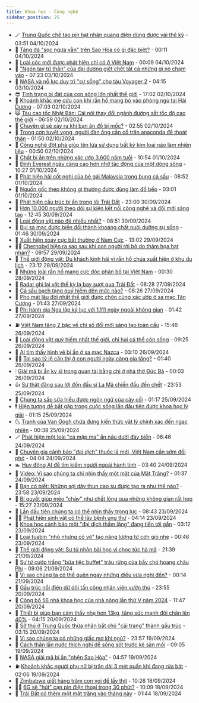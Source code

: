 ```yaml
---
title: Khoa học - Công nghệ
sidebar_position: 25
---
```


<!-- dantri-khoa-hoc-cong-nghe:START -->
- 🪄 [Trung Quốc chế tạo pin hạt nhân quang điện dùng được vài thế kỷ](https://dantri.com.vn/khoa-hoc-cong-nghe/trung-quoc-che-tao-pin-hat-nhan-quang-dien-dung-duoc-vai-the-ky-20241004093430720.htm) - 03:51 04/10/2024
- 🤭 [Tảng đá &quot;sọc ngựa vằn&quot; trên Sao Hỏa có gì đặc biệt?](https://dantri.com.vn/khoa-hoc-cong-nghe/tang-da-soc-ngua-van-tren-sao-hoa-co-gi-dac-biet-20241003083222040.htm) - 00:11 04/10/2024
- 🐻 [Loài cóc mới được phát hiện chỉ có ở Việt Nam](https://dantri.com.vn/khoa-hoc-cong-nghe/loai-coc-moi-duoc-phat-hien-chi-co-o-viet-nam-20241003121659563.htm) - 00:09 04/10/2024
- 🥰 [&quot;Ngón tay tử thần&quot; của đại dương giết chết tất cả những gì nó chạm vào](https://dantri.com.vn/khoa-hoc-cong-nghe/ngon-tay-tu-than-cua-dai-duong-giet-chet-tat-ca-nhung-gi-no-cham-vao-20241002223519246.htm) - 07:23 03/10/2024
- 🥳 [NASA và nỗ lực duy trì &quot;sự sống&quot; cho tàu Voyager 2](https://dantri.com.vn/khoa-hoc-cong-nghe/nasa-va-no-luc-duy-tri-su-song-cho-tau-voyager-2-20241003110509138.htm) - 04:15 03/10/2024
- 😎 [Tình trạng bi đát của con sông lớn nhất thế giới](https://dantri.com.vn/khoa-hoc-cong-nghe/tinh-trang-bi-dat-cua-con-song-lon-nhat-the-gioi-20241002135337457.htm) - 17:02 02/10/2024
- 🎡 [Khoảnh khắc mẹ cứu con khi rắn hổ mang bò vào phòng ngủ tại Hải Dương](https://dantri.com.vn/khoa-hoc-cong-nghe/khoanh-khac-me-cuu-con-khi-ran-ho-mang-bo-vao-phong-ngu-tai-hai-duong-20241002112315305.htm) - 07:03 02/10/2024
- 😺 [Tàu cao tốc Nhật Bản: Cái nôi thay đổi ngành đường sắt tốc độ cao thế giới](https://dantri.com.vn/khoa-hoc-cong-nghe/tau-cao-toc-nhat-ban-cai-noi-thay-doi-nganh-duong-sat-toc-do-cao-the-gioi-20241002132944674.htm) - 06:59 02/10/2024
- 🌋 [Chuyện gì sẽ xảy ra khi bạn ăn đồ bị mốc?](https://dantri.com.vn/khoa-hoc-cong-nghe/chuyen-gi-se-xay-ra-khi-ban-an-do-bi-moc-20241002081624741.htm) - 02:55 02/10/2024
- 💯 [Trong cơn tuyệt vọng, người đàn ông cắn cổ trăn anaconda để thoát thân](https://dantri.com.vn/khoa-hoc-cong-nghe/trong-con-tuyet-vong-nguoi-dan-ong-can-co-tran-anaconda-de-thoat-than-20241002083925254.htm) - 01:50 02/10/2024
- 🚦 [Công nghệ đột phá giúp tên lửa sử dụng bất kỳ kim loại nào làm nhiên liệu](https://dantri.com.vn/khoa-hoc-cong-nghe/cong-nghe-dot-pha-giup-ten-lua-su-dung-bat-ky-kim-loai-nao-lam-nhien-lieu-20241002073831574.htm) - 00:50 02/10/2024
- 💼 [Chất bí ẩn trên những xác ướp 3.600 năm tuổi](https://dantri.com.vn/khoa-hoc-cong-nghe/chat-bi-an-tren-nhung-xac-uop-3600-nam-tuoi-20241001103114335.htm) - 10:54 01/10/2024
- 🐘 [Đỉnh Everest ngày càng cao hơn nhờ tác động của một dòng sông](https://dantri.com.vn/khoa-hoc-cong-nghe/dinh-everest-ngay-cang-cao-hon-nho-tac-dong-cua-mot-dong-song-20241001073835252.htm) - 10:27 01/10/2024
- 🤗 [Phát hiện hài cốt nghi của bé gái Malaysia trong bụng cá sấu](https://dantri.com.vn/khoa-hoc-cong-nghe/phat-hien-hai-cot-nghi-cua-be-gai-malaysia-trong-bung-ca-sau-20241001111240840.htm) - 08:52 01/10/2024
- 🎃 [Nguồn gốc thép không gỉ thường được dùng làm đồ bếp](https://dantri.com.vn/khoa-hoc-cong-nghe/nguon-goc-thep-khong-gi-thuong-duoc-dung-lam-do-bep-20240929182248756.htm) - 03:01 01/10/2024
- 🚀 [Phát hiện cấu trúc bí ẩn trong lõi Trái Đất](https://dantri.com.vn/khoa-hoc-cong-nghe/phat-hien-cau-truc-bi-an-trong-loi-trai-dat-20240930072239301.htm) - 23:00 30/09/2024
- 📝 [Hơn 10.000 người theo dõi sự kiện kết nối công nghệ và đổi mới sáng tạo](https://dantri.com.vn/khoa-hoc-cong-nghe/hon-10000-nguoi-theo-doi-su-kien-ket-noi-cong-nghe-va-doi-moi-sang-tao-20240930165023177.htm) - 12:45 30/09/2024
- 🐎 [Loài động vật nào đẻ nhiều nhất?](https://dantri.com.vn/khoa-hoc-cong-nghe/loai-dong-vat-nao-de-nhieu-nhat-20240929195607177.htm) - 08:51 30/09/2024
- 🌊 [Bụi sa mạc được biến đổi thành khoáng chất nuôi dưỡng sự sống](https://dantri.com.vn/khoa-hoc-cong-nghe/bui-sa-mac-duoc-bien-doi-thanh-khoang-chat-nuoi-duong-su-song-20240930074732877.htm) - 01:46 30/09/2024
- 🙉 [Xuất hiện xoáy cực bất thường ở Nam Cực](https://dantri.com.vn/khoa-hoc-cong-nghe/xuat-hien-xoay-cuc-bat-thuong-o-nam-cuc-20240929181433269.htm) - 13:02 29/09/2024
- 👨‍🏫 [Chernobyl hiện ra sao sau khi con người rời bỏ do thảm họa hạt nhân?](https://dantri.com.vn/khoa-hoc-cong-nghe/chernobyl-hien-ra-sao-sau-khi-con-nguoi-roi-bo-do-tham-hoa-hat-nhan-20240929165705958.htm) - 09:57 29/09/2024
- 👀 [Thế giới động vật: Du khách kinh hãi vì rắn hổ chúa xuất hiện ở khu du lịch](https://dantri.com.vn/khoa-hoc-cong-nghe/the-gioi-dong-vat-du-khach-kinh-hai-vi-ran-ho-chua-xuat-hien-o-khu-du-lich-20240929040411217.htm) - 23:12 28/09/2024
- 🐲 [Những loài rắn hổ mang cực độc phân bố tại Việt Nam](https://dantri.com.vn/khoa-hoc-cong-nghe/nhung-loai-ran-ho-mang-cuc-doc-phan-bo-tai-viet-nam-20240927161311239.htm) - 00:30 28/09/2024
- 🐲 [Radar ghi lại vật thể kỳ lạ bay sượt qua Trái Đất](https://dantri.com.vn/khoa-hoc-cong-nghe/radar-ghi-lai-vat-the-ky-la-bay-suot-qua-trai-dat-20240927145047689.htm) - 08:28 27/09/2024
- 🦍 [Cá sấu bạch tạng quý hiếm đến mức nào?](https://dantri.com.vn/khoa-hoc-cong-nghe/ca-sau-bach-tang-quy-hiem-den-muc-nao-20240927151726468.htm) - 08:26 27/09/2024
- 🌊 [Pho mát lâu đời nhất thế giới được chôn cùng xác ướp ở sa mạc Tân Cương](https://dantri.com.vn/khoa-hoc-cong-nghe/pho-mat-lau-doi-nhat-the-gioi-duoc-chon-cung-xac-uop-o-sa-mac-tan-cuong-20240927083034171.htm) - 01:43 27/09/2024
- 🤩 [Phi hành gia Nga lập kỷ lục với 1.111 ngày ngoài không gian](https://dantri.com.vn/khoa-hoc-cong-nghe/phi-hanh-gia-nga-lap-ky-luc-voi-1111-ngay-ngoai-khong-gian-20240927075836639.htm) - 01:42 27/09/2024
- ⛽️ [Việt Nam tăng 2 bậc về chỉ số đổi mới sáng tạo toàn cầu](https://dantri.com.vn/khoa-hoc-cong-nghe/viet-nam-tang-2-bac-ve-chi-so-doi-moi-sang-tao-toan-cau-20240926223231281.htm) - 15:46 26/09/2024
- 🫶 [Loài động vật quý hiếm nhất thế giới, chỉ hai cá thể còn sống](https://dantri.com.vn/khoa-hoc-cong-nghe/loai-dong-vat-quy-hiem-nhat-the-gioi-chi-hai-ca-the-con-song-20240926160636867.htm) - 09:25 26/09/2024
- 🙉 [AI tìm thấy hình vẽ bí ẩn ở sa mạc Nazca](https://dantri.com.vn/khoa-hoc-cong-nghe/ai-tim-thay-hinh-ve-bi-an-o-sa-mac-nazca-20240926095628024.htm) - 03:10 26/09/2024
- 👨‍🏫 [Tại sao tỷ lệ cận thị ở con người ngày càng gia tăng?](https://dantri.com.vn/khoa-hoc-cong-nghe/tai-sao-ty-le-can-thi-o-con-nguoi-ngay-cang-gia-tang-20240925095913613.htm) - 01:40 26/09/2024
- 🕯 [Giải mã bí ẩn kỵ sĩ trong quan tài bằng chì ở nhà thờ Đức Bà](https://dantri.com.vn/khoa-hoc-cong-nghe/giai-ma-bi-an-ky-si-trong-quan-tai-bang-chi-o-nha-tho-duc-ba-20240925233940967.htm) - 00:03 26/09/2024
- 👍 [Sự thật đằng sau lời đồn đấu sĩ La Mã chiến đấu đến chết](https://dantri.com.vn/khoa-hoc-cong-nghe/su-that-dang-sau-loi-don-dau-si-la-ma-chien-dau-den-chet-20240925233330130.htm) - 23:53 25/09/2024
- 🧠 [Chúng ta sắp sửa hiểu được ngôn ngữ của cây cối](https://dantri.com.vn/khoa-hoc-cong-nghe/chung-ta-sap-sua-hieu-duoc-ngon-ngu-cua-cay-coi-20240924164937151.htm) - 01:17 25/09/2024
- 🕴 [Hiện tượng dễ bắt gặp trong cuộc sống lần đầu tiên được khoa học lý giải](https://dantri.com.vn/khoa-hoc-cong-nghe/hien-tuong-de-bat-gap-trong-cuoc-song-lan-dau-tien-duoc-khoa-hoc-ly-giai-20240925075639094.htm) - 01:15 25/09/2024
- 🌜 [Tranh của Van Gogh chứa đựng kiến thức vật lý chính xác đến ngạc nhiên](https://dantri.com.vn/khoa-hoc-cong-nghe/tranh-cua-van-gogh-chua-dung-kien-thuc-vat-ly-chinh-xac-den-ngac-nhien-20240925003555871.htm) - 00:38 25/09/2024
- 🪄 [Phát hiện một loài &quot;cá mập ma&quot; ẩn náu dưới đáy biển](https://dantri.com.vn/khoa-hoc-cong-nghe/phat-hien-mot-loai-ca-map-ma-an-nau-duoi-day-bien-20240925115736938.htm) - 06:46 24/09/2024
- 🎃 [Chuyên gia cảnh báo &quot;đại dịch&quot; thuốc lá mới, Việt Nam cần sớm đối phó](https://dantri.com.vn/suc-khoe/chuyen-gia-canh-bao-dai-dich-thuoc-la-moi-viet-nam-can-som-doi-pho-20240924105254227.htm) - 04:04 24/09/2024
- 🏊 [Huy động AI để tìm kiếm người ngoài hành tinh](https://dantri.com.vn/khoa-hoc-cong-nghe/huy-dong-ai-de-tim-kiem-nguoi-ngoai-hanh-tinh-20240923115710714.htm) - 03:40 24/09/2024
- 🔭 [Video: Vì sao chúng ta chỉ nhìn thấy một mặt của Mặt Trăng?](https://dantri.com.vn/khoa-hoc-cong-nghe/video-vi-sao-chung-ta-chi-nhin-thay-mot-mat-cua-mat-trang-20240924073415734.htm) - 01:37 24/09/2024
- 🤭 [Bạn có biết: Những sợi dây thun cao su được tạo ra như thế nào?](https://dantri.com.vn/khoa-hoc-cong-nghe/ban-co-biet-nhung-soi-day-thun-cao-su-duoc-tao-ra-nhu-the-nao-20240924002629208.htm) - 23:58 23/09/2024
- 📝 [Bí quyết giúp mèo &quot;chảy&quot; như chất lỏng qua những không gian rất hẹp](https://dantri.com.vn/khoa-hoc-cong-nghe/bi-quyet-giup-meo-chay-nhu-chat-long-qua-nhung-khong-gian-rat-hep-20240923165331363.htm) - 15:27 23/09/2024
- 🌋 [Lần đầu tiên chúng ta có thể nhìn thấy trọng lực](https://dantri.com.vn/khoa-hoc-cong-nghe/lan-dau-tien-chung-ta-co-the-nhin-thay-trong-luc-20240922223323950.htm) - 08:43 23/09/2024
- 🧑‍🏫 [Phát hiện sinh vật có thể lây bệnh ung thư](https://dantri.com.vn/khoa-hoc-cong-nghe/phat-hien-sinh-vat-co-the-lay-benh-ung-thu-20240923111043237.htm) - 04:14 23/09/2024
- 👀 [Khoa học cảnh báo một &quot;đại dịch thầm lặng&quot; đang tiến tới gần](https://dantri.com.vn/khoa-hoc-cong-nghe/khoa-hoc-canh-bao-mot-dai-dich-tham-lang-dang-tien-toi-gan-20240923074030035.htm) - 03:12 23/09/2024
- 🗽 [Loại tuabin &quot;nhỏ nhưng có võ&quot; tạo năng lượng từ cơn gió nhẹ](https://dantri.com.vn/khoa-hoc-cong-nghe/loai-tuabin-nho-nhung-co-vo-tao-nang-luong-tu-con-gio-nhe-20240922235320595.htm) - 00:46 23/09/2024
- 🦩 [Thế giới động vật: Sư tử nhận bài học vì chọc tức hà mã](https://dantri.com.vn/khoa-hoc-cong-nghe/the-gioi-dong-vat-su-tu-nhan-bai-hoc-vi-choc-tuc-ha-ma-20240922042456582.htm) - 21:39 21/09/2024
- 🦍 [Sư tử cướp trắng &quot;bữa tiệc buffet&quot; trâu rừng của bầy chó hoang châu Phi](https://dantri.com.vn/khoa-hoc-cong-nghe/su-tu-cuop-trang-bua-tiec-buffet-trau-rung-cua-bay-cho-hoang-chau-phi-20240921023039008.htm) - 09:06 21/09/2024
- 🤖 [Vì sao chúng ta có thể quên ngay những điều vừa nghĩ đến?](https://dantri.com.vn/khoa-hoc-cong-nghe/vi-sao-chung-ta-co-the-quen-ngay-nhung-dieu-vua-nghi-den-20240920021401985.htm) - 00:14 21/09/2024
- 🔭 [Gấu trúc nổi điên dữ dội tấn công nhân viên vườn thú](https://dantri.com.vn/khoa-hoc-cong-nghe/gau-truc-noi-dien-du-doi-tan-cong-nhan-vien-vuon-thu-20240921061700561.htm) - 23:55 20/09/2024
- 👺 [Công bố 56 nhà khoa học của nhà nông lần thứ V năm 2024](https://dantri.com.vn/khoa-hoc-cong-nghe/cong-bo-56-nha-khoa-hoc-cua-nha-nong-lan-thu-v-nam-2024-20240921093850328.htm) - 11:47 20/09/2024
- 🤖 [Thiết bị giúp bạn cảm thấy nhẹ hơn 13kg, tăng sức mạnh đôi chân lên 40%](https://dantri.com.vn/khoa-hoc-cong-nghe/thiet-bi-giup-ban-cam-thay-nhe-hon-13kg-tang-suc-manh-doi-chan-len-40-20240920074345902.htm) - 04:15 20/09/2024
- 🌮 [Sở thú ở Trung Quốc thừa nhận bắt chó &quot;cải trang&quot; thành gấu trúc](https://dantri.com.vn/khoa-hoc-cong-nghe/so-thu-o-trung-quoc-thua-nhan-bat-cho-cai-trang-thanh-gau-truc-20240920092657729.htm) - 03:15 20/09/2024
- 💼 [Vì sao chúng ta có những giấc mơ khi ngủ?](https://dantri.com.vn/khoa-hoc-cong-nghe/vi-sao-chung-ta-co-nhung-giac-mo-khi-ngu-20240920020607640.htm) - 23:57 19/09/2024
- 🎃 [Cách thằn lằn nước thích nghi để sống sót trước kẻ săn mồi](https://dantri.com.vn/khoa-hoc-cong-nghe/cach-than-lan-nuoc-thich-nghi-de-song-sot-truoc-ke-san-moi-20240919155048368.htm) - 09:05 19/09/2024
- 💫 [NASA giải mã bí ẩn &quot;nhện Sao Hỏa&quot;](https://dantri.com.vn/khoa-hoc-cong-nghe/nasa-giai-ma-bi-an-nhen-sao-hoa-20240919111826814.htm) - 04:57 19/09/2024
- ⛽️ [Khoảnh khắc người phụ nữ bị trăn dài 3 mét quấn khi đang rửa bát](https://dantri.com.vn/khoa-hoc-cong-nghe/khoanh-khac-nguoi-phu-nu-bi-tran-dai-3-met-quan-khi-dang-rua-bat-20240919085828573.htm) - 02:06 19/09/2024
- 💼 [Zimbabwe giết hàng trăm con voi để lấy thịt](https://dantri.com.vn/khoa-hoc-cong-nghe/zimbabwe-giet-hang-tram-con-voi-de-lay-thit-20240918172447160.htm) - 10:26 18/09/2024
- 🧑‍💻 [6G sẽ &quot;hút&quot; cạn pin điện thoại trong 30 phút?](https://dantri.com.vn/khoa-hoc-cong-nghe/6g-se-hut-can-pin-dien-thoai-trong-30-phut-20240918145016650.htm) - 10:09 18/09/2024
- 🧰 [Trái Đất có thêm một mặt trăng vào tháng này](https://dantri.com.vn/khoa-hoc-cong-nghe/trai-dat-co-them-mot-mat-trang-vao-thang-nay-20240918081850787.htm) - 01:44 18/09/2024<!-- dantri-khoa-hoc-cong-nghe:END -->
